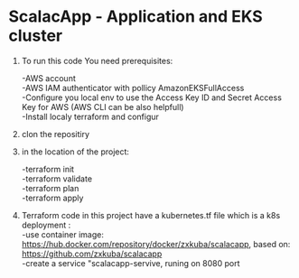 # ScalacApp - Application and EKS cluster

1. To run this code You need prerequisites:

    -AWS account  
    -AWS IAM authenticator with pollicy AmazonEKSFullAccess  
    -Configure you local env to use the Access Key ID and Secret Access Key for AWS (AWS CLI can be also helpfull)  
    -Install localy terraform and configur  

2. clon the repositiry
3. in the location of the project:

    -terraform init  
    -terraform validate  
    -terraform plan  
    -terraform apply  

4. Terraform code in this project have a kubernetes.tf file which is a k8s deployment :  
    -use container image: https://hub.docker.com/repository/docker/zxkuba/scalacapp, based on: https://github.com/zxkuba/scalacapp  
    -create a service "scalacapp-servive, runing on 8080 port  



